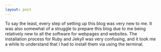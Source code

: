 ```yaml
---
layout: post
---
```

To say the least, every step of setting up this blog was very new to me. It was also somewhat of a struggle to prepare this blog due to me being relatively new to all the software for webpages and websites. The installation process for Ruby and Jekyll was very confusing, and it took me a while to understand that I had to install them via using the terminal.